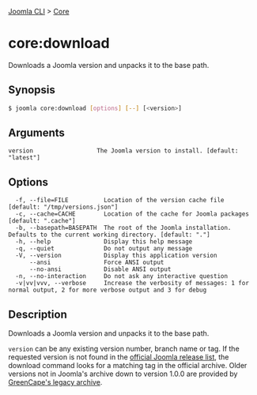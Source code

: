 [Joomla CLI](../index.md) > [Core](index.md)
# core:download

Downloads a Joomla version and unpacks it to the base path.

## Synopsis
```bash
$ joomla core:download [options] [--] [<version>]
```

## Arguments
```
version                  The Joomla version to install. [default: "latest"]
```

## Options
```
  -f, --file=FILE          Location of the version cache file [default: "/tmp/versions.json"]
  -c, --cache=CACHE        Location of the cache for Joomla packages [default: ".cache"]
  -b, --basepath=BASEPATH  The root of the Joomla installation. Defaults to the current working directory. [default: "."]
  -h, --help               Display this help message
  -q, --quiet              Do not output any message
  -V, --version            Display this application version
      --ansi               Force ANSI output
      --no-ansi            Disable ANSI output
  -n, --no-interaction     Do not ask any interactive question
  -v|vv|vvv, --verbose     Increase the verbosity of messages: 1 for normal output, 2 for more verbose output and 3 for debug
```

## Description

Downloads a Joomla version and unpacks it to the base path.

`version` can be any existing version number, branch name or tag. If the
requested version is not found in the [official Joomla release
list](https://github.com/joomla/joomla-cms/releases), the download command
looks for a matching tag in the official archive. Older versions not in
Joomla's archive down to version 1.0.0 are provided by [GreenCape's legacy
archive](https://github.com/GreenCape/joomla-legacy/releases).

